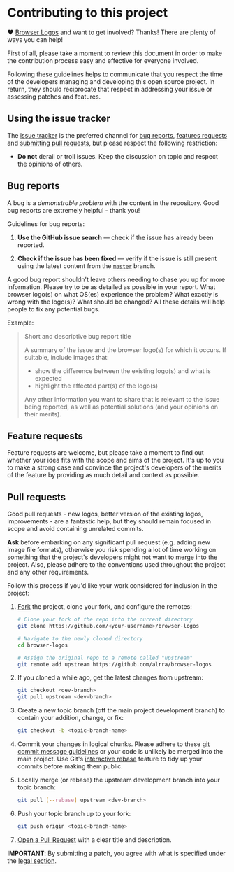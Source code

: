 # Contributing to this project

♥ [Browser Logos](https://github.com/alrra/browser-logos/) and want to
get involved? Thanks! There are plenty of ways you can help!

First of all, please take a moment to review this document in order to
make the contribution process easy and effective for everyone involved.

Following these guidelines helps to communicate that you respect the
time of the developers managing and developing this open source project.
In return, they should reciprocate that respect in addressing your issue
or assessing patches and features.


## Using the issue tracker

The [issue tracker](https://github.com/alrra/browser-logos/issues) is
the preferred channel for [bug reports](#bugs), [features requests](#features)
and [submitting pull requests](#pull-requests), but please respect the
following restriction:

* **Do not** derail or troll issues. Keep the discussion on topic and
  respect the opinions of others.


<a name="bugs"></a>
## Bug reports

A bug is a _demonstrable problem_ with the content in the repository.
Good bug reports are extremely helpful - thank you!


Guidelines for bug reports:

1. **Use the GitHub issue search** &mdash; check if the issue has
   already been reported.

2. **Check if the issue has been fixed** &mdash; verify if the issue is
   still present using the latest content from the
   [`master`](https://github.com/alrra/browser-logos/tree/master) branch.

A good bug report shouldn't leave others needing to chase you up for
more information. Please try to be as detailed as possible in your
report. What browser logo(s) on what OS(es) experience the problem?
What exactly is wrong with the logo(s)? What should be changed? All
these details will help people to fix any potential bugs.

Example:

> Short and descriptive bug report title
>
> A summary of the issue and the browser logo(s) for which it occurs.
> If suitable, include images that:
>
>  * show the difference between the existing logo(s) and what is expected
>  * highlight the affected part(s) of the logo(s)
>
> Any other information you want to share that is relevant to the issue
> being reported, as well as potential solutions (and your opinions on
> their merits).


<a name="features"></a>
## Feature requests

Feature requests are welcome, but please take a moment to find out
whether your idea fits with the scope and aims of the project. It's
up to you to make a strong case and convince the project's developers
of the merits of the feature by providing as much detail and context
as possible.


<a name="pull-requests"></a>
## Pull requests

Good pull requests - new logos, better version of the existing logos,
improvements - are a fantastic help, but they should remain focused
in scope and avoid containing unrelated commits.

**Ask** before embarking on any significant pull request (e.g. adding
new image file formats), otherwise you risk spending a lot of time
working on something that the project's developers might not want to
merge into the project. Also, please adhere to the conventions used
throughout the project and any other requirements.

Follow this process if you'd like your work considered for inclusion
in the project:

1. [Fork](https://help.github.com/articles/fork-a-repo/) the project,
   clone your fork, and configure the remotes:

   ```bash
   # Clone your fork of the repo into the current directory
   git clone https://github.com/<your-username>/browser-logos

   # Navigate to the newly cloned directory
   cd browser-logos

   # Assign the original repo to a remote called "upstream"
   git remote add upstream https://github.com/alrra/browser-logos
   ```

2. If you cloned a while ago, get the latest changes from upstream:

   ```bash
   git checkout <dev-branch>
   git pull upstream <dev-branch>
   ```

3. Create a new topic branch (off the main project development branch)
   to contain your addition, change, or fix:

   ```bash
   git checkout -b <topic-branch-name>
   ```

4. Commit your changes in logical chunks. Please adhere to these [git
   commit message guidelines](http://tbaggery.com/2008/04/19/a-note-about-git-commit-messages.html)
   or your code is unlikely be merged into the main project. Use Git's
   [interactive rebase](https://help.github.com/en/articles/about-git-rebase)
   feature to tidy up your commits before making them public.

5. Locally merge (or rebase) the upstream development branch into your
   topic branch:

   ```bash
   git pull [--rebase] upstream <dev-branch>
   ```

6. Push your topic branch up to your fork:

   ```bash
   git push origin <topic-branch-name>
   ```

7. [Open a Pull Request](https://help.github.com/articles/using-pull-requests/)
    with a clear title and description.

**IMPORTANT**: By submitting a patch, you agree with what is specified
under the [legal section](https://github.com/alrra/browser-logos#legal).
